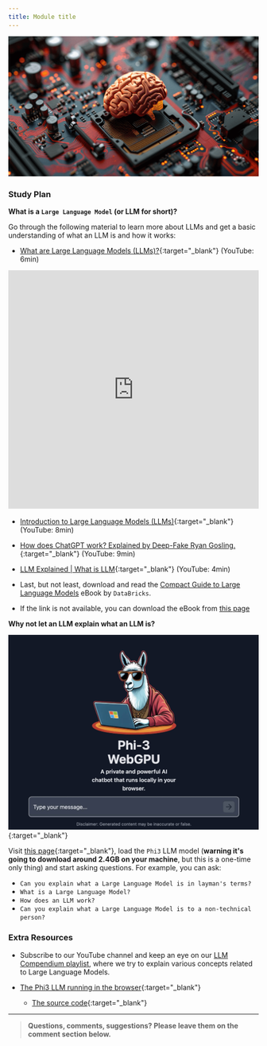 ```yaml
---
title: Module title
---
```


![](./assets/llm.png)

<!-- ### Schedule

  - [Study](#study-plan-NN)
  - [Exercises](#exercises-NN)
  - [Extra Resources](#extra-resources-NN) -->

### Study Plan

  **What is a `Large Language Model` (or LLM for short)?**

  Go through the following material to learn more about LLMs and get a basic understanding of what an LLM is and how it works:

  - [What are Large Language Models (LLMs)?](https://www.youtube.com/watch?v=iR2O2GPbB0E){:target="_blank"} (YouTube: 6min)

  <iframe width="100%" height="480" src="https://www.youtube.com/embed/iR2O2GPbB0E" title="YouTube video player" frameborder="0" allow="accelerometer; autoplay; clipboard-write; encrypted-media; gyroscope; picture-in-picture; web-share" allowfullscreen></iframe>

  - [Introduction to Large Language Models (LLMs)](https://www.youtube.com/watch?v=ibr5wmtinG0){:target="_blank"} (YouTube: 8min)

  - [How does ChatGPT work? Explained by Deep-Fake Ryan Gosling.](https://www.youtube.com/watch?v=xU_MFS_ACrU){:target="_blank"} (YouTube: 9min)

  - [LLM Explained \| What is LLM](https://www.youtube.com/watch?v=67_aMPDk2zw){:target="_blank"} (YouTube: 4min)

  - Last, but not least, download and read the [Compact Guide to Large Language Models](https://pages.databricks.com/rs/094-YMS-629/images/compact-guide-to-large-language-models.pdf) eBook by `DataBricks`.
  - If the link is not available, you can download the eBook from [this page](https://www.databricks.com/resources/ebook/tap-full-potential-llm)

  **Why not let an LLM explain what an LLM is?**

  [![](./assets/phi3.jpg)](/curriculum/modules/computer_science/artificial_intelligence/llm/experimental-phi3-webgpu/index.html){:target="_blank"}

  Visit [this page](../experimental-phi3-webgpu/index.html){:target="_blank"}, load the `Phi3` LLM model (**warning it's going to download around 2.4GB on your machine**, but this is a one-time only thing) and start asking questions. For example, you can ask:

  - `Can you explain what a Large Language Model is in layman's terms?`  
  - `What is a Large Language Model?`
  - `How does an LLM work?`
  - `Can you explain what a Large Language Model is to a non-technical person?`

<!-- ### Summary -->

<!-- ### Exercises -->

### Extra Resources

  - Subscribe to our YouTube channel and keep an eye on our [LLM Compendium playlist](https://www.youtube.com/playlist?list=PLdo7hJB0agEmQWPHM6kPe1vNUobuR1sUb), where we try to explain various concepts related to Large Language Models.

  - [The Phi3 LLM running in the browser](https://huggingface.co/spaces/Xenova/experimental-phi3-webgpu){:target="_blank"}
    - [The source code](https://huggingface.co/spaces/Xenova/experimental-phi3-webgpu/tree/main){:target="_blank"}

<!-- ### Sources and Attributions -->

---

> **Questions, comments, suggestions? Please leave them on the comment section below.**

<script src="https://utteranc.es/client.js"
  repo="in-tech-gration/WDX-180"
  issue-term="pathname"
  theme="github-dark"
  crossorigin="anonymous"
  async>
</script>